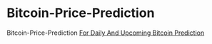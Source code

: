 # Bitcoin-Price-Prediction
Bitcoin-Price-Prediction
<a href="https://digitalcoinprice.com/forecast/bitcoin">For Daily And Upcoming Bitcoin Prediction</a>
